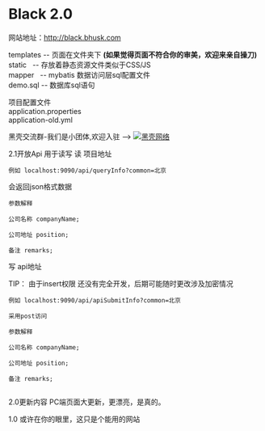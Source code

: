 # Black 2.0


网站地址：http://black.bhusk.com

templates -- 页面在文件夹下 <b>(如果觉得页面不符合你的审美，欢迎来亲自操刀)</b>
<br/>static    -- 存放着静态资源文件类似于CSS/JS 
<br/>mapper    -- mybatis 数据访问层sql配置文件
<br/>demo.sql  -- 数据库sql语句

项目配置文件
<br/>application.properties
<br/>application-old.yml

黑壳交流群-我们是小团体,欢迎入驻 -->
<a target="_blank" href="http://shang.qq.com/wpa/qunwpa?idkey=c5cff851a52c6194913e0e2df8e21d692ea4f1727b1cf8efa67b6bc7ff372d9e"><img border="0" src="http://pub.idqqimg.com/wpa/images/group.png" alt="黑壳网络" title="黑壳网络"></a>

2.1开放Api 用于读写
读 项目地址 

```例如 localhost:9090/api/queryInfo?common=北京```

会返回json格式数据 

```
参数解释

公司名称 companyName;

公司地址 position;

备注 remarks;
```  
写 api地址 

TIP： 由于insert权限 还没有完全开发，后期可能随时更改涉及加密情况
 
``` 
例如 localhost:9090/api/apiSubmitInfo?common=北京

采用post访问

参数解释

公司名称 companyName;

公司地址 position;

备注 remarks;


```

2.0更新内容 
PC端页面大更新，更漂亮，是真的。

1.0
或许在你的眼里，这只是个能用的网站

